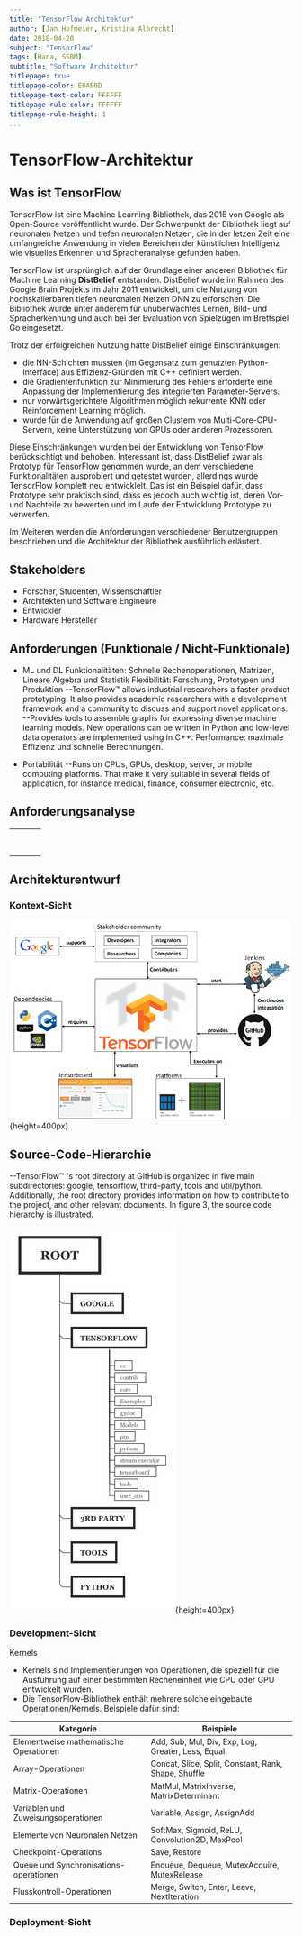 ```yaml
---
title: "TensorFlow Architektur"
author:	[Jan Hofmeier, Kristina Albrecht]
date: 2018-04-20
subject: "TensorFlow"
tags: [Hana, SSBM]
subtitle: "Software Architektur"
titlepage: true
titlepage-color: E0AB0D
titlepage-text-color: FFFFFF
titlepage-rule-color: FFFFFF
titlepage-rule-height: 1
...
```


# TensorFlow-Architektur

## Was ist TensorFlow
TensorFlow ist eine Machine Learning Bibliothek, das 2015 von Google als  Open-Source veröffentlicht wurde. Der Schwerpunkt der Bibliothek liegt auf neuronalen Netzen und tiefen neuronalen Netzen, die in der letzen Zeit eine umfangreiche Anwendung in vielen Bereichen der künstlichen Intelligenz wie visuelles Erkennen und Spracheranalyse gefunden haben. 

TensorFlow ist ursprünglich auf der Grundlage einer anderen Bibliothek für Machine Learning **DistBelief** entstanden. DistBelief wurde im Rahmen des Google Brain Projekts im Jahr 2011 entwickelt, um die Nutzung von hochskalierbaren tiefen neuronalen Netzen DNN zu erforschen. Die Bibliothek wurde unter anderem für unüberwachtes Lernen, Bild- und Spracherkennung und auch bei der Evaluation von Spielzügen im Brettspiel Go eingesetzt.

Trotz der erfolgreichen Nutzung hatte DistBelief einige Einschränkungen:

- die NN-Schichten mussten (im Gegensatz zum genutzten Python-Interface) aus Effizienz-Gründen mit C++ definiert werden. 
- die Gradientenfunktion zur Minimierung des Fehlers erforderte eine Anpassung der Implementierung des integrierten Parameter-Servers. 
- nur vorwärtsgerichtete Algorithmen möglich rekurrente KNN oder Reinforcement Learning möglich.
- wurde für die Anwendung auf großen Clustern von Multi-Core-CPU-Servern, keine Unterstützung von GPUs oder anderen Prozessoren. 

Diese Einschränkungen wurden bei der Entwicklung von TensorFlow berücksichtigt und behoben. Interessant ist, dass DistBelief zwar als Prototyp für TensorFlow genommen wurde, an dem verschiedene Funktionalitäten ausprobiert und getestet wurden, allerdings wurde TensorFlow komplett neu entwicklelt. Das ist ein Beispiel dafür, dass Prototype sehr praktisch sind, dass es jedoch auch wichtig ist, deren Vor- und Nachteile zu bewerten und im Laufe der Entwicklung Prototype zu verwerfen.



Im Weiteren werden die Anforderungen verschiedener Benutzergruppen beschrieben und die Architektur der Bibliothek ausführlich erläutert.

## Stakeholders

- Forscher, Studenten, Wissenschaftler
- Architekten und Software Engineure
- Entwickler
- Hardware Hersteller

## Anforderungen (Funktionale / Nicht-Funktionale)

- ML und DL	Funktionalitäten: Schnelle Rechenoperationen, Matrizen,	Lineare	Algebra	und	Statistik
	 Flexibilität:	Forschung, Prototypen und Produktion
	--TensorFlow™ allows industrial researchers a faster product prototyping. It also provides	academic researchers with a	development	framework and a	community to discuss and support novel applications.
	--Provides	tools to assemble graphs for expressing	diverse	machine	learning models. New operations	can	be written in Python and low-level data	operators are implemented using	in C++.
	 Performance: maximale	Effizienz und schnelle Berechnungen. 

- Portabilität
	--Runs	on CPUs, GPUs, desktop,	server,	or mobile computing	platforms. That	make it	very suitable in several fields	of application,	for	instance medical, finance, consumer	electronic,	etc.

## Anforderungsanalyse

|      |      |      |      |
| ---- | ---- | ---- | ---- |
|      |      |      |      |
|      |      |      |      |
|      |      |      |      |
|      |      |      |      |
|      |      |      |      |
|      |      |      |      |
|      |      |      |      |
|      |      |      |      |
|      |      |      |      |



## Architekturentwurf

### Kontext-Sicht

![Dependencies](img/Contextview.png){height=400px}

## Source-Code-Hierarchie
--TensorFlow™ 's root directory	at GitHub is organized in five main	subdirectories:	google,	tensorflow,	third-party, tools and util/python.	Additionally, the root directory provides information on how to	contribute to the project, and other relevant documents. In	figure 3, the source code hierarchy	is illustrated.

![Source-Code-Hierarchie](img/TensorFlowTree.png){height=400px}

###	Development-Sicht



Kernels

- Kernels sind Implementierungen von Operationen, die speziell für die Ausführung auf einer bestimmten Recheneinheit wie CPU oder GPU entwickelt wurden.
- Die TensorFlow-Bibliothek enthält mehrere solche eingebaute Operationen/Kernels. Beispiele dafür sind:

| Kategorie                               | Beispiele                                            |
| --------------------------------------- | ---------------------------------------------------- |
| Elementweise mathematische Operationen  | Add, Sub, Mul, Div, Exp, Log, Greater, Less, Equal   |
| Array-Operationen                       | Concat, Slice, Split, Constant, Rank, Shape, Shuffle |
| Matrix-Operationen                      | MatMul, MatrixInverse, MatrixDeterminant             |
| Variablen und Zuweisungsoperationen     | Variable, Assign, AssignAdd                          |
| Elemente von Neuronalen Netzen          | SoftMax, Sigmoid, ReLU, Convolution2D, MaxPool       |
| Checkpoint-Operations                   | Save, Restore                                        |
| Queue und Synchronisations- operationen | Enqueue, Dequeue, MutexAcquire, MutexRelease         |
| Flusskontroll-Operationen               | Merge, Switch, Enter, Leave, NextIteration           |



###	Deployment-Sicht

